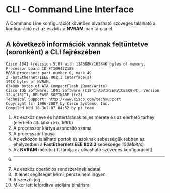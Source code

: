 # CLI - Command Line Interface

A Command Line konfigurációt követően olvasható szöveges található a konfiguráció ezt az eszköz a **NVRAM**-ban tárolja el

## A következő információk vannak feltűntetve (soronként) a **CLI** fejrészében
```
Cisco 1841 (revision 5.0) with 114688K/16384K bytes of memory.
Processor board ID FTX0947Z18E
M860 processor: part number 0, mask 49
2 FastEthernet/IEEE 802.3 interface(s)
191K bytes of NVRAM.
63488K bytes of ATA CompactFlash (Read/Write)
Cisco IOS Software, 1841 Software (C1841-ADVIPSERVICESK9-M), Version 12.4(15)T1, RELEASE SOFTWARE (fc2)
Technical Support: http://www.cisco.com/techsupport
Copyright (c) 1986-2007 by Cisco Systems, Inc.
Compiled Wed 18-Jul-07 04:52 by pt_team
```

1. Az eszköz neve és háttértárának teljes mérete és az elérhető tárhey (elérhető általában kb. *16Kb*)
2. A processzor kártya azonosító száma
3. A processzor típusa
4. Az ezközön található portok és azoknak sebességük (ebben az ehelyzetben a **FastEthernet/IEEE 802.3** sebessége *100Mbit/s*)
5. Az **NVRAM** mérete (itt tárolja az olvasható szöveges konfigurációt)
6. ---------------
7. Az eszköz operációs rendszerének adatai
8. Itt lehet segítséget kérni, persze nem ingyen
9. A szerzői jog
10. Mikor lett lefordítva utoljára binárisra
